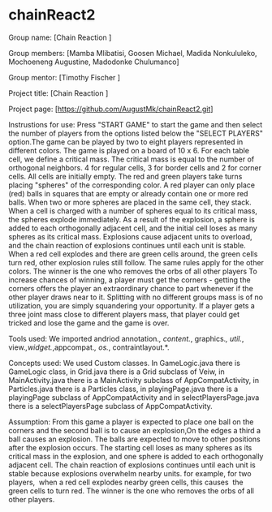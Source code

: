 # chainReact2

Group name: [Chain Reaction ]

Group members: [Mamba Mlibatisi, Goosen Michael, Madida Nonkululeko, Mochoeneng Augustine, Madodonke Chulumanco]

Group mentor: [Timothy Fischer ]

Project title: [Chain Reaction ]

Project page: [https://github.com/AugustMk/chainReact2.git]

Instrustions for use: Press "START GAME" to start the game and then select the number of players from the options listed below the "SELECT PLAYERS" option.The game can be played by two to eight players represented in different colors. The
game is played on a board of 10 x 6. For each table cell, we define a critical mass. The
critical mass is equal to the number of orthogonal neighbors. 4 for regular cells, 3 for
border cells and 2 for corner cells. All cells are initially empty. The red and green
players take turns placing &quot;spheres&quot; of the corresponding color. A red player can only
place (red) balls in squares that are empty or already contain one or more red balls.
When two or more spheres are placed in the same cell, they stack. When a cell is
charged with a number of spheres equal to its critical mass, the spheres explode
immediately. As a result of the explosion, a sphere is added to each orthogonally
adjacent cell, and the initial cell loses as many spheres as its critical mass. Explosions
cause adjacent units to overload, and the chain reaction of explosions continues until
each unit is stable. When a red cell explodes and there are green cells around, the
green cells turn red, other explosion rules still follow. The same rules apply for the other
colors. The winner is the one who removes the orbs of all other players To increase chances of winning, a player must get the corners - getting the corners offers the player an extraordinary chance to part whenever if the other player draws
near to it. Splitting with no different groups mass is of no utilization, you are simply
squandering your opportunity. If a player gets a three joint mass close to different
players mass, that player could get tricked and lose the game and the game is over.

Tools used: We imported andriod annotation.*, content.*, graphics.*, util.*, view.*,widget.*,appcompat.*, os.*, contraintlayout.*.

Concepts used: We used Custom classes. In GameLogic.java there is GameLogic class, in Grid.java there is a Grid subclass of Veiw, in MainActivity.java there is a MainActivity subclass of AppCompatActivity, in Particles.java there is a Particles class, in playingPage.java there is a playingPage subclass of AppCompatActivity and in selectPlayersPage.java there is a selectPlayersPage subclass of AppCompatActivity.      

Assumption: From this game a player is expected to place one ball on the corners and the second ball is to cause an explosion,On the edges a third a ball causes an explosion. The balls are expected to move to other positions after the explosion occurs. The starting cell loses as many spheres as its critical mass in the explosion, and one sphere is added to each orthogonally adjacent cell. The chain reaction of explosions continues until each unit is stable because explosions overwhelm nearby units. for example, for two players,  when a red cell explodes nearby green cells, this causes  the green cells to turn red. The winner is the one who removes the orbs of all other players.



